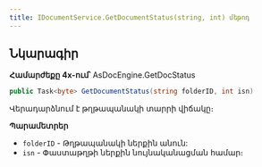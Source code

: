 ```yaml
---
title: IDocumentService.GetDocumentStatus(string, int) մեթոդ
---
```


## Նկարագիր

**Համարժեքը 4x-ում՝** AsDocEngine.GetDocStatus

```c#
public Task<byte> GetDocumentStatus(string folderID, int isn)
```

Վերադարձնում է թղթապանակի տարրի վիճակը։

**Պարամետրեր**

* `folderID` - Թղթապանակի ներքին անուն:
* `isn` - Փաստաթղթի ներքին նույնականացման համար։
